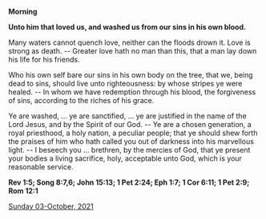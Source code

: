**Morning**

**Unto him that loved us, and washed us from our sins in his own blood.**
 
Many waters cannot quench love, neither can the floods drown it. Love is strong as death. -- Greater love hath no man than this, that a man lay down his life for his friends.
 
Who his own self bare our sins in his own body on the tree, that we, being dead to sins, should live unto righteousness: by whose stripes ye were healed. -- In whom we have redemption through his blood, the forgiveness of sins, according to the riches of his grace.
 
Ye are washed, ... ye are sanctified, ... ye are justified in the name of the Lord Jesus, and by the Spirit of our God. -- Ye are a chosen generation, a royal priesthood, a holy nation, a peculiar people; that ye should shew forth the praises of him who hath called you out of darkness into his marvellous light. -- I beseech you ... brethren, by the mercies of God, that ye present your bodies a living sacrifice, holy, acceptable unto God, which is your reasonable service.  

**Rev 1:5; Song 8:7,6; John 15:13; 1 Pet 2:24; Eph 1:7; 1 Cor 6:11; 1 Pet 2:9; Rom 12:1**

[Sunday 03-October, 2021](https://t.me/daily_light)
